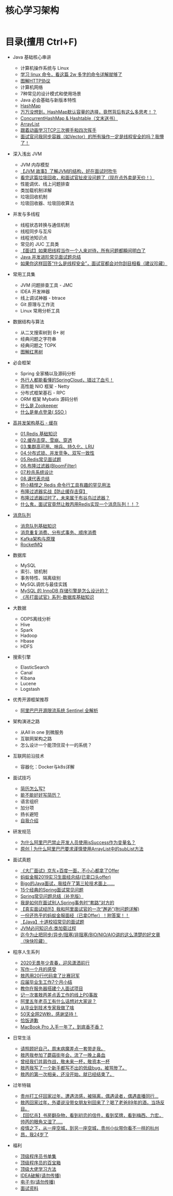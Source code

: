 
# 核心学习架构

<img src="https://raw.githubusercontent.com/xiaonian0430/InterviewFamily/master/imgs/index/%E5%AD%A6%E4%B9%A0%E8%B7%AF%E7%BA%BF%E8%84%91%E5%9B%BE.png" alt="" style="zoom:50%;" />

# 目录(擅用 Ctrl+F)

- Java 基础核心串讲

  - 计算机操作系统与 Linux
  - [学习 linux 命令，看这篇 2w 多字的命令详解就够了](https://mp.weixin.qq.com/s/7bSwKiPmtJbs7FtRWZZqpA)
  - [图解HTTP协议](https://mp.weixin.qq.com/s/AK1Pb9rx0q5Hf8dq6HNOhw)
  - 计算机网络
  - 7种常见的设计模式和使用场景
  - Java 必会基础与新版本特性
  - [HashMap](https://github.com/AobingJava/JavaFamily/blob/master/docs/basics/HashMap.md)
  - [万万没想到，HashMap默认容量的选择，竟然背后有这么多思考！？](https://mp.weixin.qq.com/s/ktre8-C-cP_2HZxVW5fomQ)
  - [ConcurrentHashMap & Hashtable（文末送书）](https://mp.weixin.qq.com/s/AixdbEiXf3KfE724kg2YIw)
  - [ArrayList](https://mp.weixin.qq.com/s/WoGclm7SsbURGigI3Mwr3w)
  - [跟着动画学习TCP三次握手和四次挥手](https://mp.weixin.qq.com/s/NL7Jzh0lYoA395yzaGxBHw)
  - [面试官问我同步容器（如Vector）的所有操作一定是线程安全的吗？我懵了！](https://mp.weixin.qq.com/s/0cMrE87iUxLBw_qTBMYMgA)
  
- 深入浅出 JVM

  - JVM 内存模型
  - [【JVM 故事】了解JVM的结构，好在面试时吹牛](https://mp.weixin.qq.com/s/fit90VdZUa2pG9lbET0i7w)
  - [看完这篇垃圾回收，和面试官扯皮没问题了（现在点外卖是天价！）](https://mp.weixin.qq.com/s/_AKQs-xXDHlk84HbwKUzOw)
  - 性能调优、线上问题排查
  - 类加载机制详解
  - 垃圾回收机制
  - 垃圾回收器、垃圾回收算法

- 并发与多线程

  - 线程状态转换与通信机制
  - 线程同步与互斥
  - 线程池知识点
  - 常见的 JUC 工具类
  - [【面试】如果把线程当作一个人来对待，所有问题都瞬间明白了](https://mp.weixin.qq.com/s/PrUa0tFyu3UZllP2FRDyVA)
  - [Java 并发进阶常见面试题总结](https://mp.weixin.qq.com/s/cdHfTTvMpH60SwG2bjTMBw)
  - [如果你这样回答“什么是线程安全”，面试官都会对你刮目相看（建议珍藏）](https://mp.weixin.qq.com/s/WDeewsvWUEBIuabvVVhweA)
  
- 常用工具集

  - JVM 问题排查工具 - JMC
  - IDEA 开发神器
  - 线上调试神器 - btrace
  - Git 原理与工作流
  - Linux 常用分析工具
 
- 数据结构与算法

  - 从二叉搜索树到 B+ 树
  - 经典问题之字符串
  - 经典问题之 TOPK
  - [图解红黑树](https://mp.weixin.qq.com/s/-8JFh5iLr88XA4AJ9mMf6g)
  
- 必会框架

  - Spring 全家桶以及源码分析
  - [外行人都能看懂的SpringCloud，错过了血亏！](https://mp.weixin.qq.com/s/MJrahcDXwxgDr5zBdO3XWw)
  - 高性能 NIO 框架 - Netty
  - 分布式框架基石 - RPC
  - ORM 框架 Mybatis 源码分析
  - [什么是 Zookeeper](https://mp.weixin.qq.com/s/gphDLJMO3QcRoN3zkco4EA)
  - [什么是单点登录( SSO )](https://mp.weixin.qq.com/s/drPVkRbCsDIlX6Ls2pDmqA)
  
- [高并发架构基石 - 缓存](https://github.com/xiaonian0430/InterviewFamily/tree/master/docs/redis)

  - [01.Redis 基础知识](https://github.com/xiaonian0430/InterviewFamily/blob/master/docs/redis/01.Redis%20%E5%9F%BA%E7%A1%80%E7%9F%A5%E8%AF%86.md)
  - [02.缓存击穿、雪崩、穿透](https://github.com/xiaonian0430/InterviewFamily/blob/master/docs/redis/02.%E7%BC%93%E5%AD%98%E5%87%BB%E7%A9%BF%E3%80%81%E9%9B%AA%E5%B4%A9%E3%80%81%E7%A9%BF%E9%80%8F.md)
  - [03.集群高可用、哨兵、持久化、LRU](https://github.com/xiaonian0430/InterviewFamily/blob/master/docs/redis/03.%E9%9B%86%E7%BE%A4%E9%AB%98%E5%8F%AF%E7%94%A8%E3%80%81%E5%93%A8%E5%85%B5%E3%80%81%E6%8C%81%E4%B9%85%E5%8C%96%E3%80%81LRU.md)
  - [04.分布式锁、并发竞争、双写一致性](https://github.com/xiaonian0430/InterviewFamily/blob/master/docs/redis/04.%E5%88%86%E5%B8%83%E5%BC%8F%E9%94%81%E3%80%81%E5%B9%B6%E5%8F%91%E7%AB%9E%E4%BA%89%E3%80%81%E5%8F%8C%E5%86%99%E4%B8%80%E8%87%B4%E6%80%A7.md)
  - [05.Redis常见面试题](https://github.com/xiaonian0430/InterviewFamily/blob/master/docs/redis/05.Redis%E5%B8%B8%E8%A7%81%E9%9D%A2%E8%AF%95%E9%A2%98.md)
  - [06.布隆过滤器(BloomFilter)](https://github.com/xiaonian0430/InterviewFamily/blob/master/docs/redis/06.%E5%B8%83%E9%9A%86%E8%BF%87%E6%BB%A4%E5%99%A8(BloomFilter).md)
  - [07.秒杀系统设计](https://github.com/xiaonian0430/InterviewFamily/blob/master/docs/redis/07.%E7%A7%92%E6%9D%80%E7%B3%BB%E7%BB%9F%E8%AE%BE%E8%AE%A1.md)
  - [08.课代表总结](https://github.com/AobingJava/JavaFamily/blob/master/docs/redis/%E8%AF%BE%E4%BB%A3%E8%A1%A8%E6%80%BB%E7%BB%93.md)
  - [短小精悍之 Redis 命令行工具有趣的罕见用法](https://mp.weixin.qq.com/s/eSx4aL7iaMZlW0cPZswghA)
  - [布隆过滤器实战【防止缓存击穿】](https://mp.weixin.qq.com/s/BdwZViiAqnFhCde4ZsxwPg)
  - [布隆过滤器过时了，未来属于布谷鸟过滤器？](https://mp.weixin.qq.com/s/XxY3b5FoVXCvHJWMxQH29g)
  - [什么鬼，面试官竟然让敖丙用Redis实现一个消息队列！！？](https://mp.weixin.qq.com/s/5NOTLJ6AM3QJfhvXMSR-MA)
  
- [消息队列](https://github.com/AobingJava/JavaFamily/tree/master/docs/mq)

  - [消息队列基础知识](https://github.com/AobingJava/JavaFamily/blob/master/docs/mq/%E6%B6%88%E6%81%AF%E9%98%9F%E5%88%97%E5%9F%BA%E7%A1%80.md)
  - [消息重复消费、分布式事务、顺序消费](https://github.com/AobingJava/JavaFamily/blob/master/docs/mq/%E9%87%8D%E5%A4%8D%E6%B6%88%E8%B4%B9%E3%80%81%E9%A1%BA%E5%BA%8F%E6%B6%88%E8%B4%B9%E3%80%81%E5%88%86%E5%B8%83%E5%BC%8F%E4%BA%8B%E5%8A%A1.md)
  - [Kafka架构与原理](https://mp.weixin.qq.com/s/-IPfWPS1WQMEgcIu0Ak2VQ)
  - [RocketMQ](https://github.com/AobingJava/JavaFamily/blob/master/docs/mq/RocketMQ.md)

- 数据库

  - MySQL
  - 索引、锁机制
  - 事务特性、隔离级别
  - MySQL调优与最佳实践
  - [MySQL 的 InnoDB 存储引擎是怎么设计的？](https://mp.weixin.qq.com/s/wr2gJGQSA8QH_lmPh1XOkw)
  - [《吊打面试官》系列-数据库基础知识](https://mp.weixin.qq.com/s/NDL1Q6nqdPq5oMBWSpq4ug)
  
- 大数据

  - ODPS离线分析
  - Hive
  - Spark
  - Hadoop
  - Hbase
  - HDFS
  
- 搜索引擎

  - ElasticSearch
  - Canal
  - Kibana
  - Lucene
  - Logstash
  
- 优秀开源框架推荐

  - [阿里巴巴开源限流系统 Sentinel 全解析](https://mp.weixin.qq.com/s/NgS9tL4IVwGZrssz7fURpA)

- 架构演进之路

  - 从All in one 到微服务
  - 互联网架构之路
  - 怎么设计一个能顶住双十一的系统？

- 互联网前沿技术

  - 容器化：Docker与k8s详解

- 面试技巧

  - [简历怎么写?](https://mp.weixin.qq.com/s/0pNv6pMnenKn1A9PE61VnQ)
  - [能不能好好写简历？](https://mp.weixin.qq.com/s/LxVeT49GMKu72PZJ-rDHpA)
  - 语言组织
  - 加分项
  - 扬长避短
  - [自我介绍](https://github.com/AobingJava/JavaFamily/blob/master/docs/coderLife/%E6%95%96%E4%B8%99%E7%94%A820%E8%A1%8C%E4%BB%A3%E7%A0%81%E6%8B%BF%E4%BA%86%E6%AF%94%E8%B5%9B%E5%86%A0%E5%86%9B.md)
  
- 研发规范

  - [为什么阿里巴巴禁止开发人员使用isSuccess作为变量名？](https://mp.weixin.qq.com/s/xvTCaBXkRc7e6dGCUJxRPQ)
  - [原创 | 为什么阿里巴巴要求谨慎使用ArrayList中的subList方法](https://mp.weixin.qq.com/s/9y89Hy-YnpPjXpcmXpy_GQ)
  
- 面试真题

  - [《大厂面试》京东+百度一面，不小心都拿了Offer](https://mp.weixin.qq.com/s/VVonP6MgGRUnBnWa2ukkyw)
  - [蚂蚁金服2019实习生面经总结(已拿口头offer)](https://mp.weixin.qq.com/s/0opKiGbKjAfJkRVeVHzpZg)
  - [Bigo的Java面试，我挂在了第三轮技术面上......](https://mp.weixin.qq.com/s/3_HnVzGm16zU2zhk7BnwFw)
  - [15个经典的Spring面试常见问题](https://mp.weixin.qq.com/s/OMlwHHnGcN7iZ8lerUvW7w)
  - [Spring常见问题总结（补充版）](https://mp.weixin.qq.com/s/wcK2qsZxKDJTLIGqEIyaNg)
  - [我是如何在面试别人Spring事务时“套路”对方的](https://mp.weixin.qq.com/s/JcHt99SAbNIlY063rmylpA)
  - [【真实面试经历】我和阿里面试官的一次“邂逅”(附问题详解)](https://mp.weixin.qq.com/s/-DZj158-LOQmnCayf1_n3A)
  - [一份还热乎的蚂蚁金服面经（已拿Offer）！附答案！！](https://mp.weixin.qq.com/s/HtLwChoLzqhbM4pKldLDng)
  - [【Java】十道校招常见的面试题](https://mp.weixin.qq.com/s/wTKSvziyEXrSyf21iMjhZQ)
  - [JVM必问知识点:类加载过程](https://mp.weixin.qq.com/s/eHqFONXXNc-LD4ugaKM6UA)
  - [迄今为止把同步/异步/阻塞/非阻塞/BIO/NIO/AIO讲的这么清楚的好文章（快快珍藏）](https://mp.weixin.qq.com/s/EVequWGVMWV5Ki2llFzdHg)
- 程序人生系列

  - [2020无畏年少青春，迎风潇洒前行](https://mp.weixin.qq.com/s/66ZDj60KPEfohHg0g8Cggw)
  - [写作一个月的感受](https://github.com/AobingJava/JavaFamily/blob/master/docs/coderLife/%E5%86%99%E4%BD%9C%E4%B8%80%E4%B8%AA%E6%9C%88%E5%9C%A8%E6%84%9F%E6%81%A9%E8%8A%82%E5%AF%B9%E5%A4%A7%E5%AE%B6%E8%AF%B4%E7%9A%84%E8%AF%9D.md)
  - [敖丙用20行代码拿了比赛冠军](https://github.com/AobingJava/JavaFamily/blob/master/docs/coderLife/%E6%95%96%E4%B8%99%E7%94%A820%E8%A1%8C%E4%BB%A3%E7%A0%81%E6%8B%BF%E4%BA%86%E6%AF%94%E8%B5%9B%E5%86%A0%E5%86%9B.md)
  - [应届毕业生工作7个月小结](https://mp.weixin.qq.com/s/XcrBvdlh1At_V42qfQZ9Kw)
  - [教你在服务器搭建个人面试项目](https://github.com/AobingJava/JavaFamily/blob/master/docs/coderLife/%E6%95%99%E4%BD%A0%E5%9C%A8%E6%9C%8D%E5%8A%A1%E5%99%A8%E6%90%AD%E5%BB%BA%E4%B8%AA%E4%BA%BA%E9%9D%A2%E8%AF%95%E9%A1%B9%E7%9B%AE.md)
  - [记一次害敖丙差点丢工作的线上P0事故](https://github.com/AobingJava/JavaFamily/blob/master/docs/coderLife/%E8%AE%B0%E4%B8%80%E6%AC%A1%E5%B7%AE%E7%82%B9%E5%AE%B3%E6%95%96%E4%B8%99%E4%B8%A2%E5%B7%A5%E4%BD%9C%E7%9A%84%E7%9A%84%E7%BA%BF%E4%B8%8AP0%E4%BA%8B%E6%95%85.md)
  - [阿里五年老员工有什么话想对大家说？](https://mp.weixin.qq.com/s/9vPZd1q1vpKuE2qZazLQmA)
  - [从毕业到技术专家我做了啥](https://github.com/AobingJava/JavaFamily/blob/master/docs/coderLife/%E9%A3%8E%E9%9B%A8%E5%8D%81%E5%B9%B4%E4%BB%8E%E6%AF%95%E4%B8%9A%E5%88%B0%E6%8A%80%E6%9C%AF%E4%B8%93%E5%AE%B6%E6%88%91%E5%81%9A%E4%BA%86%E5%95%A5.md)
  - [50天全网2W粉，感谢坚持！](https://mp.weixin.qq.com/s/_5tVdE9oFPBUK3Z0gKH26g)
  - [恰饭道歉](https://mp.weixin.qq.com/s/T-SNohqpF01NT0_GUiQHxQ)
  - [MacBook Pro 入手一年了，到底香不香？](https://mp.weixin.qq.com/s/SKzzAT-jBZ2l2R1Evr75ig)
  

- 日常生活

  - [请照顾好自己，周末病魔差点一套带走我。](https://mp.weixin.qq.com/s/5C4UjGtHoZVu8uI4yP5wRg)
  - [敖丙我参加了蘑菇街年会，流了一晚上鼻血](https://mp.weixin.qq.com/s/fkByjmdaqdw0TELDzdm5mQ)
  - [曾经我们并肩作战，敬未来一杯，敬资本一杯](https://mp.weixin.qq.com/s/s9HPYYi9VfYMt7UGCTqWVw)
  - [敖丙我写了一个新手都写不出的低级bug，被骂惨了。](https://mp.weixin.qq.com/s/yB9s771gDz6oMKZsUnJuyg)
  - [敖丙的第一次相亲，还没开始，就已经结束了。](https://mp.weixin.qq.com/s/mLLbpnI1pVnlUzL7H3EuNQ)
  
- 过年特辑

  - [贵州打工仔回家过年，遭遇流感，被隔离，偶遇读者，偶遇直播同行...](https://mp.weixin.qq.com/s/MXSWBVQyVD4OW0tjy5UO8Q)
  - [敖丙回家过年，外婆说没带女朋友别回来了？喝了老爸89年的酒，当场反目。](https://mp.weixin.qq.com/s/pQrepZAbgP59gmj42Z1kdA)
  - [【回忆杀】书房翻杂物，看到初恋的信件，看到奖牌，看到梅西、力宏，帅丙的眼角又湿了.....](https://mp.weixin.qq.com/s/VECNJbVV0Bz8PKlG8pYwVw)
  - [疫情之下，从一座空城，到另一座空城，贵州小伙带你看不一样的杭州](https://mp.weixin.qq.com/s/8blBtbBLJtVvpnrJ7tmh_g)
  - [昂，我24岁了](https://mp.weixin.qq.com/s/_HCBjYI9bcNy-zBHu58l7g)
  
- 福利
  
    - [顶级程序员书单集](https://github.com/AobingJava/JavaFamily/blob/master/docs/creative/%E3%80%8A%E5%90%90%E8%A1%80%E6%95%B4%E7%90%86%E3%80%8B%E5%8D%81%E5%B9%B4%E9%A3%8E%E9%9B%A8%E6%8A%80%E6%9C%AF%E4%BA%BA%E7%9A%84%E4%B9%A6%E5%8D%95%E6%95%B4%E7%90%86.md)
    - [顶级程序员的百宝箱](https://github.com/AobingJava/JavaFamily/blob/master/docs/creative/%E9%A1%B6%E7%BA%A7%E7%A8%8B%E5%BA%8F%E5%91%98%E7%9A%84%E7%99%BE%E5%AE%9D%E7%AE%B1.md)
    - [顶级大佬学习方法](https://mp.weixin.qq.com/s/JX72OoiNrZ9R0DTuOOtcoA)
    - [IDEA破解(请勿传播)](https://github.com/AobingJava/JavaFamily/blob/master/docs/idea/idea.md)
    - [电子书(请勿传播)](https://github.com/AobingJava/JavaFamily/blob/master/docs/idea/%E7%94%B5%E5%AD%90%E4%B9%A6.md)
    - [面试资料](https://github.com/AobingJava/JavaFamily/blob/master/docs/idea/%E8%B5%84%E6%96%99)

 
 